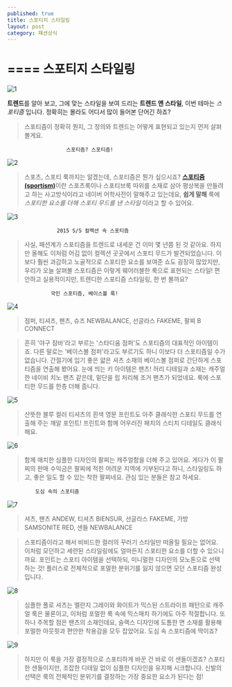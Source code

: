 ```yaml
---
published: true
title: 스포티지 스타일링
layout: post
category: 패션상식
---
```

====
스포티지 스타일링
====

![1](http://cafeptthumb1.phinf.naver.net/20150529_152/dmain_1432864741690DxvhF_JPEG/01.jpg)

**트렌드**를 알아 보고, 그에 맞는 스타일을 보여 드리는 **트렌드 앤 스타일**,
이번 테마는 *스포티즘* 입니다. 정확히는 몰라도 어디서 많이 들어본 단어긴 하죠?
>스포티즘이 정확히 뭔지, 그 정의와 트렌드는 어떻게 표현되고 있는지 먼저 살펴 볼게요.

                       스포티즘? 스포티즘!

![2](http://cafeptthumb3.phinf.naver.net/20150529_56/dmain_14328647533603S8ha_JPEG/02.jpg?type=w740)

>스포츠, 스포티 룩까지는 알겠는데, 스포티즘은 뭔가 싶으시죠?
[**스포티즘(sportism)**](http://krdic.naver.com/detail.nhn?kind=newword&docid=155599)이란 스포츠룩이나 스포티브룩 따위를 소재로 삼아
평상복을 만들려고 하는 사고방식이라고 네이버 어학사전이 말해주고 있는데요,
**쉽게 말해** 룩에 *스포티한 요소를 더해 스포티 무드를 낸 스타일* 이라고 할 수 있어요.


![3](http://cafeptthumb3.phinf.naver.net/20150529_102/dmain_1432864762188l6Fvz_JPEG/03.jpg?type=w740)
                                
                    2015 S/S 컬렉션 속 스포티즘

>사실, 패션계가 스포티즘을 트렌드로 내세운 건 이미 몇 년쯤 된 것 같아요.
하지만 올해도 이처럼 어김 없이 컬렉션 곳곳에서 스포티 무드가 발견되었습니다.
이보다 훨씬 과감하고 노골적으로 스포티한 요소를 보여준 쇼도 굉장히 많았지만,
우리가 오늘 살펴볼 스포티즘은 이렇게 웨어러블한 룩으로 표현되는 스타일!
편안하고 실용적이지만, 트렌디한 스포티즘 스타일링, 한 번 볼까요?


                  국민 스포티즘, 베이스볼 룩!

![4](http://cafeptthumb1.phinf.naver.net/20150529_249/dmain_14328647723858neXW_JPEG/04.jpg?type=w740)
>점퍼, 티셔츠, 팬츠, 슈즈 NEWBALANCE, 선글라스 FAKEME, 팔찌 B CONNECT

>흔히 '야구 잠바'라고 부르는 '스타디움 점퍼'도 스포티즘의 대표적인 아이템이죠.
다른 말로는 '베이스볼 점퍼'라고도 부르기도 하니 이보다 더 스포티즘일 수가 없습니다.
간절기에 입기 좋은 얇은 셔츠 소재의 베이스볼 점퍼로 간단하게 스포티즘을 연출해 봤어요.
눈에 띄는 키 아이템은 팬츠! 허리 디테일과 소재는 캐주얼한 네이비 치노 팬츠 같은데,
밑단을 립 처리해 조거 팬츠가 되었네요. 룩에 스포티한 무드를 한층 더해 줍니다.

![5](http://cafeptthumb3.phinf.naver.net/20150529_129/dmain/1432864783117vuIUG_JPEG/05.jpg?type=w740)

>산뜻한 블루 컬러 티셔츠의 흰색 영문 프린트도
아주 클래식한 스포티 무드를 연출해 주는 깨알 포인트!
프린트와 함께 어우러진 패치의 스티치 디테일도 클래식해요.

![6](http://cafeptthumb2.phinf.naver.net/20150529_166/dmain_1432864791977n0yDl_JPEG/06.jpg?type=w740)

>함께 매치한 심플한 디자인의 팔찌는 캐주얼함을 더해 주고 있어요.
게다가 이 팔찌의 판매 수익금은 팔찌에 적힌 어려운 지역에 기부된다고 하니,
스타일링도 하고, 좋은 일도 할 수 있는 착한 팔찌네요. 관심 있는 분들은 참고 하세요.

             도심 속의 스포티즘

![7](http://cafeptthumb1.phinf.naver.net/20150529_155/dmain_1432864802456byLuk_JPEG/07.jpg?type=w740)

>셔츠, 팬츠 ANDEW, 티셔츠 BIENSUR, 선글라스 FAKEME, 가방 SAMSONITE RED, 샌들 NEWBALANCE

>스포티즘이라고 해서 비비드한 컬러의 꾸러기 스타일만 떠올릴 필요는 없어요.
이처럼 모던하고 세련된 스타일링에도 얼마든지 스포티한 요소를 더할 수 있으니까요.
포인트는 스포티 아이템을 선택하되, 미니멀한 디자인의 모노톤으로 선택하는 것!
플러스로 전체적으로 포멀한 분위기를 잃지 않으면 모던 스포티즘 완성입니다.

![8](http://cafeptthumb4.phinf.naver.net/20150529_101/dmain_1432864811583BMF6V_JPEG/08.jpg?type=w740)

>심플한 폴로 셔츠는 멜란지 그레이와 화이트가 믹스된 스트라이프 패턴으로
캐주얼 룩은 물론이고, 이처럼 포멀한 룩 속에 믹스매치 하기에도 아주 적절합니다.
또 하나 주목할 점은 팬츠의 소재인데요, 슬랙스 디자인에 도톰한 면 소재를 활용해
포멀한 아웃핏과 편안한 착용감을 모두 잡았어요. 도심 속 스포티즘에 딱이죠?

![9](http://cafeptthumb4.phinf.naver.net/20150529_62/dmain_14328648200812g4HO_JPEG/09.jpg?type=w740)

>하지만 이 룩을 가장 결정적으로 스포티하게 바꾼 건 바로 이 샌들이겠죠?
스포티한 샌들이지만, 조잡한 디테일 없이 심플한 디자인을 유지해 시크합니다.
신발의 선택은 룩의 전체적인 분위기를 결정하는 가장 중요한 요소가 된다는 점!
